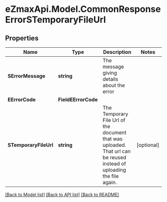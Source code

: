 
# eZmaxApi.Model.CommonResponseErrorSTemporaryFileUrl

## Properties

Name | Type | Description | Notes
------------ | ------------- | ------------- | -------------
**SErrorMessage** | **string** | The message giving details about the error | 
**EErrorCode** | **FieldEErrorCode** |  | 
**STemporaryFileUrl** | **string** | The Temporary File Url of the document that was uploaded. That url can be reused instead of uploading the file again. | [optional] 

[[Back to Model list]](../README.md#documentation-for-models)
[[Back to API list]](../README.md#documentation-for-api-endpoints)
[[Back to README]](../README.md)

